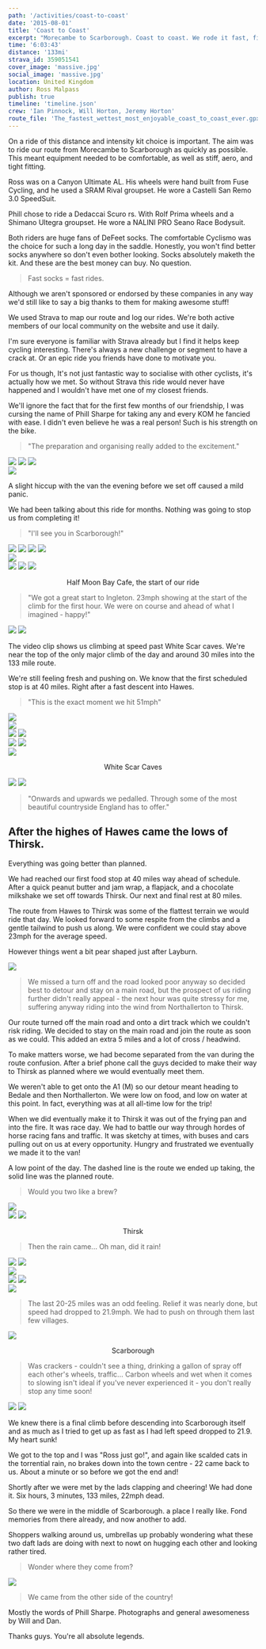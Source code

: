 ```yaml
---
path: '/activities/coast-to-coast'
date: '2015-08-01'
title: 'Coast to Coast'
excerpt: "Morecambe to Scarborough. Coast to coast. We rode it fast, finishing the 133 miles route at an average speed of 22mph flat."
time: '6:03:43'
distance: '133mi'
strava_id: 359051541
cover_image: 'massive.jpg'
social_image: 'massive.jpg'
location: United Kingdom
author: Ross Malpass
publish: true
timeline: 'timeline.json'
crew: 'Ian Pinnock, Will Horton, Jeremy Horton'
route_file: 'The_fastest_wettest_most_enjoyable_coast_to_coast_ever.gpx'
---
```


On a ride of this distance and intensity kit choice is important. The aim was to ride our route from Morecambe to Scarborough as quickly as possible. This meant equipment needed to be comfortable, as well as stiff, aero, and tight fitting.

Ross was on a Canyon Ultimate AL. His wheels were hand built from Fuse Cycling, and he used a SRAM Rival groupset. He wore a Castelli San Remo 3.0 SpeedSuit.

Phill chose to ride a Dedaccai Scuro rs. With Rolf Prima wheels and a Shimano Ultegra groupset. He wore a NALINI PRO Seano Race Bodysuit.

Both riders are huge fans of DeFeet socks. The comfortable Cyclismo was the choice for such a long day in the saddle. Honestly, you won't find better socks anywhere so don't even bother looking. Socks absolutely maketh the kit. And these are the best money can buy. No question.

> Fast socks = fast rides.

Although we aren't sponsored or endorsed by these companies in any way we'd still like to say a big thanks to them for making awesome stuff!

We used Strava to map our route and log our rides. We're both active members of our local community on the website and use it daily.

I'm sure everyone is familiar with Strava already but I find it helps keep cycling interesting. There's always a new challenge or segment to have a crack at. Or an epic ride you friends have done to motivate you.

For us though, It's not just fantastic way to socialise with other cyclists, it's actually how we met. So without Strava this ride would never have happened and I wouldn't have met one of my closest friends.

We'll ignore the fact that for the first few months of our friendship, I was cursing the name of Phill Sharpe for taking any and every KOM he fancied with ease. I didn't even believe he was a real person! Such is his strength on the bike.

> "The preparation and organising really added to the excitement."

<div class='photo-cluster'>
<div class='flex'>
<image-zoom><img src='p1.jpg'/></image-zoom>
<image-zoom><img src='p2.jpg'/></image-zoom>
<image-zoom><img src='p3.jpg'/></image-zoom>
</div>
<div class='flex'>
<image-zoom><img src='p5.jpg'/></image-zoom>
</div>
</div>

A slight hiccup with the van the evening before we set off caused a mild panic.

We had been talking about this ride for months. Nothing was going to stop us from completing it!

> "I'll see you in Scarborough!"

<div class='photo-cluster'>
<div class='flex'>
<image-zoom><img src='1.jpg'/></image-zoom>
<image-zoom><img src='2.jpg'/></image-zoom>
<image-zoom><img src='3.jpg'/></image-zoom>
<image-zoom><img src='4.jpg'/></image-zoom>
</div>
<div class='flex'>
<image-zoom><img src='big.jpg'/></image-zoom>
</div>
<div class='flex'>
<image-zoom><img src='6.jpg'/></image-zoom>
<image-zoom><img src='7.jpg'/></image-zoom>
<image-zoom><img src='8.jpg'/></image-zoom>
</div>
<p style='text-align: center'>
<marker-link lat='54.039572' lng='-2.9073107' label='A' zoom='13'>Half Moon Bay Cafe</marker-link>, the start of our ride
</p>
</div>

> "We got a great start to Ingleton. 23mph showing at the start of the climb for the first hour. We were on course and ahead of what I imagined - happy!"

<div class='photo-cluster'>
<div class='flex'>
<image-zoom><img src='9.jpg'/></image-zoom>
<image-zoom><img src='10.jpg'/></image-zoom>
</div>
</div>

The video clip shows us climbing at speed past White Scar caves. We're near the top of the only major climb of the day and around 30 miles into the 133 mile route.

We're still feeling fresh and pushing on. We know that the first scheduled stop is at 40 miles. Right after a fast descent into Hawes.

> "This is the exact moment we hit 51mph"

<div class='photo-cluster'>
<div class='flex'>
<image-zoom><img src='full.jpg'/></image-zoom>
</div>
<div class='flex'>
<image-zoom><img src='big-1.jpg'/></image-zoom>
</div>
<div class='flex'>
<image-zoom><img src='1-1.jpg'/></image-zoom>
<image-zoom><img src='2-1.jpg'/></image-zoom>
</div>
<div class='flex'>
<image-zoom><img src='3-1.jpg'/></image-zoom>
<image-zoom><img src='4-1.jpg'/></image-zoom>
</div>
<div class='photo-cluster'>
<div class='flex'>
<image-zoom><img src='massive.jpg'/></image-zoom>
</div>
<p style='text-align: center'>
<marker-link lat='54.1655977' lng='-2.4438979' label='B' zoom='13'>White Scar Caves</marker-link>
</p>
</div>

<div class='photo-cluster'>
<div class='flex'>
<image-zoom><img src='5.jpg'/></image-zoom>
<image-zoom><img src='6-1.jpg'/></image-zoom>
</div>
</div>

> "Onwards and upwards we pedalled. Through some of the most beautiful countryside England has to offer."

## After the highes of Hawes came the lows of Thirsk.

Everything was going better than planned.

We had reached our first food stop at 40 miles way ahead of schedule. After a quick peanut butter and jam wrap, a flapjack, and a chocolate milkshake we set off towards Thirsk. Our next and final rest at 80 miles.

The route from Hawes to Thirsk was some of the flattest terrain we would ride that day. We looked forward to some respite from the climbs and a gentle tailwind to push us along. We were confident we could stay above 23mph for the average speed.

However things went a bit pear shaped just after Layburn.

<div class='photo-cluster'>
<div class='flex'>
<image-zoom><img src='route.jpg'/></image-zoom>
</div>
</div>

> We missed a turn off and the road looked poor anyway so decided best to detour and stay on a main road, but the prospect of us riding further didn't really appeal - the next hour was quite stressy for me, suffering anyway riding into the wind from Northallerton to Thirsk.

Our route turned off the main road and onto a dirt track which we couldn't risk riding. We decided to stay on the main road and join the route as soon as we could. This added an extra 5 miles and a lot of cross / headwind.

To make matters worse, we had become separated from the van during the route confusion. After a brief phone call the guys decided to make their way to Thirsk as planned where we would eventually meet them.

We weren't able to get onto the A1 (M) so our detour meant heading to Bedale and then Northallerton. We were low on food, and low on water at this point. In fact, everything was at all all-time low for the trip!

When we did eventually make it to Thirsk it was out of the frying pan and into the fire. It was race day. We had to battle our way through hordes of horse racing fans and traffic. It was sketchy at times, with buses and cars pulling out on us at every opportunity. Hungry and frustrated we eventually we made it to the van!

A low point of the day. The dashed line is the route we ended up taking, the solid line was the planned route.

> Would you two like a brew?

<div class='photo-cluster'>
<div class='flex'>
<image-zoom><img src='big-2.jpg'/></image-zoom>
</div>
<div class='flex'>
<image-zoom><img src='1-2.jpg'/></image-zoom>
<image-zoom><img src='2-2.jpg'/></image-zoom>
</div>
<p style='text-align: center'>
<marker-link lat='54.2339253' lng='-1.3654306' label='C' zoom='13'>Thirsk</marker-link>
</p>
</div>

> Then the rain came... Oh man, did it rain!

<div class='photo-cluster'>
<div class='flex'>
<image-zoom><img src='3-2.jpg'/></image-zoom>
<image-zoom><img src='4-2.jpg'/></image-zoom>
</div>
<div class='flex'>
<image-zoom><img src='big2.jpg'/></image-zoom>
</div>
<div class='flex'>
<image-zoom><img src='5-1.jpg'/></image-zoom>
<image-zoom><img src='6-2.jpg'/></image-zoom>
</div>
<div class='flex'>
<image-zoom><img src='big3.jpg'/></image-zoom>
</div>
</div>

> The last 20-25 miles was an odd feeling.
Relief it was nearly done, but speed had dropped to 21.9mph. We had to push on through them last few villages.

<div class='photo-cluster'>
<div class='flex'>
<image-zoom><img src='big-3.jpg'/></image-zoom>
</div>
<p style='text-align: center'>
<marker-link lat='54.2755481' lng='-0.4477915' label='D' zoom='13'>Scarborough</marker-link>
</p>
</div>

> Was crackers - couldn't see a thing, drinking a gallon of spray off each other's wheels, traffic... Carbon wheels and wet when it comes to slowing isn't ideal if you've never experienced it - you don't really stop any time soon!

<div class='photo-cluster'>
<div class='flex'>
<image-zoom><img src='1-3.jpg'/></image-zoom>
<image-zoom><img src='2-3.jpg'/></image-zoom>
</div>
</div>

We knew there is a final climb before descending into Scarborough itself and as much as I tried to get up as fast as I had left speed dropped to 21.9. My heart sunk!

We got to the top and I was "Ross just go!", and again like scalded cats in the torrential rain, no brakes down into the town centre - 22 came back to us. About a minute or so before we got the end and!

Shortly after we were met by the lads clapping and cheering! We had done it. Six hours, 3 minutes, 133 miles, 22mph dead.

So there we were in the middle of Scarborough. a place I really like. Fond memories from there already, and now another to add.

Shoppers walking around us, umbrellas up probably wondering what these two daft lads are doing with next to nowt on hugging each other and looking rather tired.

> Wonder where they come from?

<div class='photo-cluster'>
<div class='flex'>
<image-zoom><img src='massive-1.jpg'/></image-zoom>
</div>
</div>

> We came from the other side of the country!

Mostly the words of Phill Sharpe. Photographs and general awesomeness by Will and Dan.

Thanks guys. You're all absolute legends.

